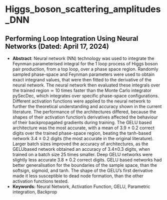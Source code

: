 # Higgs_boson_scattering_amplitudes_DNN

## Performing Loop Integration Using Neural Networks (Dated: April 17, 2024) 
- **Abstract**: Neural network (NN) technology was used to integrate the Feynman parameterised integral for the 1 loop process of Higgs boson pair production, from a top loop, over a phase space region. Randomly sampled phase-space and Feynman parameters were used to obtain exact integrand values, that were then fitted to the derivative of the neural network. The neural network then evaluated these integrals over the trained region ≃ 10 times faster than the Monte Carlo integrator pySecDec, which integrates over specific phase-space configurations. 
Different activation functions were applied to the neural network to further the theoretical understanding and accuracy shown in the current literature. The performance of the architectures differed, because the shapes of their activation function’s derivatives affected the behaviour of their backpropagated gradients during training. 
The GELU based architecture was the most accurate, with a mean of 3.9 ± 0.2 correct digits over the trained phase-space region, beating the tanh-based network 3.4 ± 0.2 digits (the most accurate in the original literature). Larger batch sizes improved the accuracy of architectures, as the GELUbased network obtained an accuracy of 3.4±0.3 digits, when trained on a batch size
25 times smaller. Deep GELU networks were slightly less accurate 3.8 ± 0.2 correct digits. GELU based networks had better generalisation for the boundaries of the sample space, than the softsign, sigmoid, and tanh. The shape of the GELU’s first derivative made it less susceptible to dead node formation, than the other activation functions tested.
- **Keywords:** Neural Network, Activation Function, GELU, Parametric integration, Backprop
